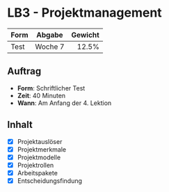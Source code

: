# LB3 - Projektmanagement

**Form**|**Abgabe**|**Gewicht**
:---|:---:|---:
Test | Woche 7 | 12.5%

## Auftrag

* **Form**: Schriftlicher Test
* **Zeit**: 40 Minuten
* **Wann**: Am Anfang der 4. Lektion

## Inhalt

* [x] Projektauslöser
* [x] Projektmerkmale
* [x] Projektmodelle
* [x] Projektrollen
* [x] Arbeitspakete
* [x] Entscheidungsfindung
